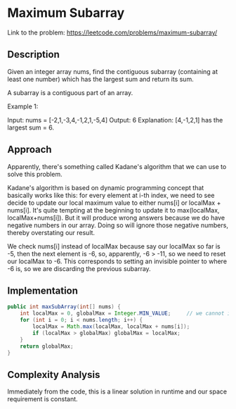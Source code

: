 # Maximum Subarray

Link to the problem: https://leetcode.com/problems/maximum-subarray/

## Description
Given an integer array nums, find the contiguous subarray (containing at least one number) which has the largest sum and return its sum.

A subarray is a contiguous part of an array.

Example 1:

Input: nums = [-2,1,-3,4,-1,2,1,-5,4]
Output: 6
Explanation: [4,-1,2,1] has the largest sum = 6.

## Approach

Apparently, there's something called Kadane's algorithm that we can use to solve this problem.

Kadane's algorithm is based on dynamic programming concept that basically works like this: for every element at i-th index, we need to see decide to update our local maximum value to either nums[i] or localMax + nums[i]. It's quite tempting at the beginning to update it to max(localMax, localMax+nums[i]). But it will produce wrong answers because we do have negative numbers in our array. Doing so will ignore those negative numbers, thereby overstating our result. 

We check nums[i] instead of localMax because say our localMax so far is -5, then the next element is -6, so, apparently, -6 > -11, so we need to reset our localMax to -6. This corresponds to setting an invisible pointer to where -6 is, so we are discarding the previous subarray.

## Implementation

```java
public int maxSubArray(int[] nums) {
    int localMax = 0, globalMax = Integer.MIN_VALUE;     // we cannot initiate localMax to MIN because if we add a negative number, it will turn to TMAX.
    for (int i = 0; i < nums.length; i++) {
        localMax = Math.max(localMax, localMax + nums[i]);
        if (localMax > globalMax) globalMax = localMax;
    }        
    return globalMax;
}
```

## Complexity Analysis
Immediately from the code, this is a linear solution in runtime and our space requirement is constant.